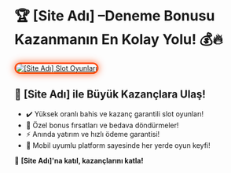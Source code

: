 <h1>🏆 [Site Adı] &ndash;Deneme Bonusu Kazanmanın En Kolay Yolu! 💰🔥</h1>
<p><a title="[Site Adı] Slot Oyunları" href="https://shortir.online/forksly"> <img style="max-width: 100%; border: 3px solid #ff4500; border-radius: 15px; box-shadow: 0px 0px 15px rgba(255, 69, 0, 0.8);" src="https://i.ibb.co/fzkDrjqJ/d9e38c74-57d5-4a4d-b8a4-5a04810d5094.jpg" alt="[Site Adı] Slot Oyunları" /> </a></p>
<h2>🚀 [Site Adı] ile B&uuml;y&uuml;k Kazan&ccedil;lara Ulaş!</h2>
<ul>
  <li>✔️ Y&uuml;ksek oranlı bahis ve kazan&ccedil; garantili slot oyunları!</li>
  <li>🎁 &Ouml;zel bonus fırsatları ve bedava d&ouml;nd&uuml;rmeler!</li>
  <li>⚡️ Anında yatırım ve hızlı &ouml;deme garantisi!</li>
  <li>📱 Mobil uyumlu platform sayesinde her yerde oyun keyfi!</li>
</ul>
<p>💎 <strong>[Site Adı]'na katıl, kazan&ccedil;larını katla!</strong></p>
